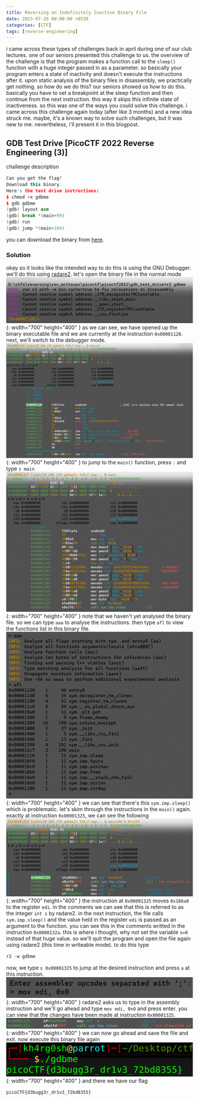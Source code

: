```yaml
---
title: Reversing an Indefinitely Inactive Binary File
date: 2023-07-26 00:00:00 +0530
categories: [CTF]
tags: [reverse-engineering]
---
```

i came across these types of challenges back in april during one of our club lectures. one of our seniors presented this challenge to us. the overview of the challenge is that the program makes a function call to the `sleep()` function with a huge integer passed in as a parameter. so basically your program enters a state of inactivity and doesn't execute the instructions after it. upon static analysis of the binary files in disassembly, we practically get nothing. so how do we do this? our seniors showed us how to do this. basically you have to set a breakpoint at the sleep function and then continue from the next instruction. this way it skips this infinite state of inactiveness. so this was one of the ways you could solve this challenge. i came across this challenge again today (after like 3 months) and a new idea struck me. maybe, it's a known way to solve such challenges, but it was new to me. nevertheless, i'll present it in this blogpost. 
## GDB Test Drive [PicoCTF 2022 Reverse Engineering (3)]
challenge description
```c++
Can you get the flag?
Download this binary.
Here's the test drive instructions:
$ chmod +x gdbme
$ gdb gdbme
(gdb) layout asm
(gdb) break *(main+99)
(gdb) run
(gdb) jump *(main+104)
```

you can download the binary from <a href="/ignore/rev1/gdbme">here</a>.
### Solution
okay so it looks like the intended way to do this is using the GNU Debugger. we'll do this using <a href="https://github.com/radareorg/radare2">radare2</a>. let's open the binary file in the normal mode
![Desktop View](/assets/images/shot1.png){: width="700" height="400" }
as we can see, we have opened up the binary executable file and we are currently at the instruction `0x00001120`. next, we'll switch to the debugger mode.
![Desktop View](/assets/images/shot11.png){: width="700" height="400" }
to jump to the `main()` function, press `:` and type `s main`
![Desktop View](/assets/images/shot12.png){: width="700" height="400" }
note that we haven't yet analysed the binary file. so we can type `aaa` to analyse the instructions. then type `afl` to view the functions list in this binary file.
![Desktop View](/assets/images/shot13.png){: width="700" height="400" }
we can see that there's this `sym.imp.sleep()` which is problematic. let's skim through the instructions in the `main()` again. exactly at instruction `0x00001325`, we can see the following
![Desktop View](/assets/images/shot14.png){: width="700" height="400" }
the instruction at `0x00001325` moves `0x186a0` to the register `edi`. in the comments we can see that this is referred to as the integer `int s` by radare2. in the next instruction, the file calls `sym.imp.sleep()` and the value held in the register `edi` is passed as an argument to the function. you can see this in the comments writted in the instruction `0x0000132a`. this is where i thought, why not set the variable `s=0` instead of that huge value. so we'll quit the program and open the file again using radare2 (this time in writeable mode). to do this type 
```markdown
r2 -w gdbme
```
now, we type `s 0x00001325` to jump at the desired instruction and press `a` at this instruction.
![Desktop View](/assets/images/shot16.png){: width="700" height="400" }
radare2 asks us to type in the assembly instruction and we'll go ahead and type `mov edi, 0x0` and press enter. you can view that the changes have been made at instruction `0x00001325`. 
![Desktop View](/assets/images/shot17.png){: width="700" height="400" }
we can now go ahead and save the file and exit. now execute this binary file again 
![Desktop View](/assets/images/shot18.png){: width="700" height="400" }
and there we have our flag
```
picoCTF{d3bugg3r_dr1v3_72bd8355}
```
